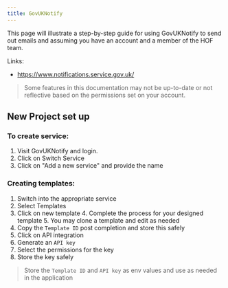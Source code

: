```yaml
---
title: GovUKNotify
---
```


This page will illustrate a step-by-step guide for using GovUKNotify to send out emails and assuming you have an account and a member of the HOF team.

Links:

* https://www.notifications.service.gov.uk/

> Some features in this documentation may not be up-to-date or not reflective based on the permissions set on your account.

##  New Project set up 

### To create service:

1. Visit GovUKNotify and login.
2. Click on Switch Service
3. Click on "Add a new service" and provide the name


### Creating templates:

1. Switch into the appropriate service
2. Select Templates
3. Click on new template
   4. Complete the process for your designed template
      5. You may clone a template and edit as needed
6. Copy the `Template ID` post completion and store this safely
7. Click on API integration
8. Generate an `API key`
9. Select the permissions for the key 
10. Store the key safely

> Store the `Template ID` and `API key` as env values and use as needed in the application 





